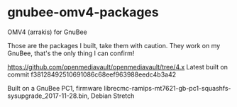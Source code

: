 # gnubee-omv4-packages
OMV4 (arrakis) for GnuBee

Those are the packages I built, take them with caution. They work on my GnuBee, that's the only thing I can confirm!

https://github.com/openmediavault/openmediavault/tree/4.x
Latest built on commit f38128492510691086c68eef963988eedc4b3a42

Built on a GnuBee PC1, firmware librecmc-ramips-mt7621-gb-pc1-squashfs-sysupgrade_2017-11-28.bin, Debian Stretch
